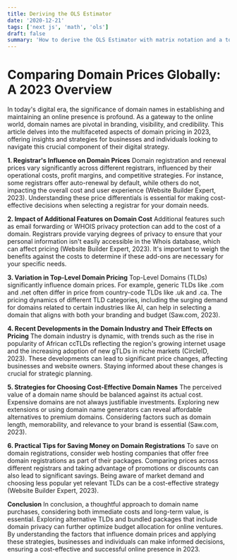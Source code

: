 ```yaml
---
title: Deriving the OLS Estimator
date: '2020-12-21'
tags: ['next js', 'math', 'ols']
draft: false
summary: 'How to derive the OLS Estimator with matrix notation and a tour of math typesetting using markdown with the help of KaTeX.'
---
```


# Comparing Domain Prices Globally: A 2023 Overview

In today's digital era, the significance of domain names in establishing and maintaining an online presence is profound. As a gateway to the online world, domain names are pivotal in branding, visibility, and credibility. This article delves into the multifaceted aspects of domain pricing in 2023, offering insights and strategies for businesses and individuals looking to navigate this crucial component of their digital strategy.

**1. Registrar's Influence on Domain Prices**
Domain registration and renewal prices vary significantly across different registrars, influenced by their operational costs, profit margins, and competitive strategies. For instance, some registrars offer auto-renewal by default, while others do not, impacting the overall cost and user experience (Website Builder Expert, 2023). Understanding these price differentials is essential for making cost-effective decisions when selecting a registrar for your domain needs.

**2. Impact of Additional Features on Domain Cost**
Additional features such as email forwarding or WHOIS privacy protection can add to the cost of a domain. Registrars provide varying degrees of privacy to ensure that your personal information isn't easily accessible in the Whois database, which can affect pricing (Website Builder Expert, 2023). It's important to weigh the benefits against the costs to determine if these add-ons are necessary for your specific needs.

**3. Variation in Top-Level Domain Pricing**
Top-Level Domains (TLDs) significantly influence domain prices. For example, generic TLDs like .com and .net often differ in price from country-code TLDs like .uk and .ca. The pricing dynamics of different TLD categories, including the surging demand for domains related to certain industries like AI, can help in selecting a domain that aligns with both your branding and budget (Saw.com, 2023).

**4. Recent Developments in the Domain Industry and Their Effects on Pricing**
The domain industry is dynamic, with trends such as the rise in popularity of African ccTLDs reflecting the region's growing internet usage and the increasing adoption of new gTLDs in niche markets (CircleID, 2023). These developments can lead to significant price changes, affecting businesses and website owners. Staying informed about these changes is crucial for strategic planning.

**5. Strategies for Choosing Cost-Effective Domain Names**
The perceived value of a domain name should be balanced against its actual cost. Expensive domains are not always justifiable investments. Exploring new extensions or using domain name generators can reveal affordable alternatives to premium domains. Considering factors such as domain length, memorability, and relevance to your brand is essential (Saw.com, 2023).

**6. Practical Tips for Saving Money on Domain Registrations**
To save on domain registrations, consider web hosting companies that offer free domain registrations as part of their packages. Comparing prices across different registrars and taking advantage of promotions or discounts can also lead to significant savings. Being aware of market demand and choosing less popular yet relevant TLDs can be a cost-effective strategy (Website Builder Expert, 2023).

**Conclusion**
In conclusion, a thoughtful approach to domain name purchases, considering both immediate costs and long-term value, is essential. Exploring alternative TLDs and bundled packages that include domain privacy can further optimize budget allocation for online ventures. By understanding the factors that influence domain prices and applying these strategies, businesses and individuals can make informed decisions, ensuring a cost-effective and successful online presence in 2023.

